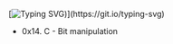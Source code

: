 [![Typing SVG](https://readme-typing-svg.herokuapp.com?font=Fira+Code&weight=900&size=29&pause=1000&width=435&lines=Bit+Manipulation\(:))](https://git.io/typing-svg)

- 0x14. C - Bit manipulation